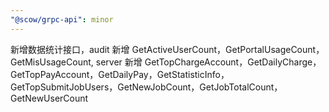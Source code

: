 ```yaml
---
"@scow/grpc-api": minor
---
```


新增数据统计接口，audit 新增 GetActiveUserCount，GetPortalUsageCount，GetMisUsageCount, server 新增 GetTopChargeAccount，GetDailyCharge，GetTopPayAccount，GetDailyPay，GetStatisticInfo，GetTopSubmitJobUsers，GetNewJobCount，GetJobTotalCount，GetNewUserCount

